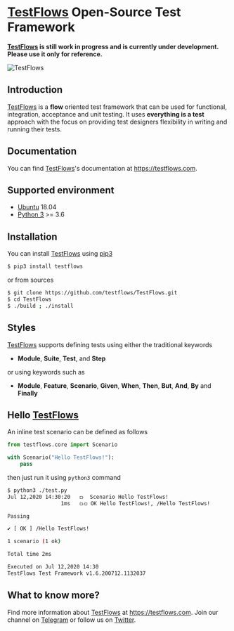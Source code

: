 # [TestFlows] Open-Source Test Framework

**[TestFlows] is still work in progress and is currently under development.
Please use it only for reference.**

![TestFlows](https://raw.githubusercontent.com/testflows/TestFlows-ArtWork/master/images/logo.png)

## Introduction

[TestFlows] is a **flow** oriented test framework that can be used for functional,
integration, acceptance and unit testing. It uses **everything is a test** approach
with the focus on providing test designers flexibility in writing and running their tests.

## Documentation

You can find [TestFlows]'s documentation at https://testflows.com.

## Supported environment

* [Ubuntu] 18.04
* [Python 3] >= 3.6

## Installation

You can install [TestFlows] using [pip3]

```bash
$ pip3 install testflows
```

or from sources

```bash
$ git clone https://github.com/testflows/TestFlows.git
$ cd TestFlows
$ ./build ; ./install
```

## Styles

[TestFlows] supports defining tests using either the traditional keywords

*  **Module**, **Suite**, **Test**, and **Step**

or using keywords such as

* **Module**, **Feature**, **Scenario**, **Given**, **When**, **Then**, **But**, **And**, **By** and **Finally**

## Hello [TestFlows]

An inline test scenario can be defined as follows

```python
from testflows.core import Scenario

with Scenario("Hello TestFlows!"):
    pass
```

then just run it using `python3` command

```bash
$ python3 ./test.py 
Jul 12,2020 14:30:20   ⟥  Scenario Hello TestFlows!
                 1ms   ⟥⟤ OK Hello TestFlows!, /Hello TestFlows!

Passing

✔ [ OK ] /Hello TestFlows!

1 scenario (1 ok)

Total time 2ms

Executed on Jul 12,2020 14:30
TestFlows Test Framework v1.6.200712.1132037
```

## What to know more?

Find more information about [TestFlows] at https://testflows.com.
Join our channel on [Telegram] or follow us on [Twitter].

[TestFlows]: https://testflows.com
[Telegram]: https://telegram.me/testflows
[Twitter]: https://twitter.com/TestFlowsTF
[TestFlows]: https://github.com/testflows/testflows
[pip3]: https://github.com/pypa/pip
[Python 3]: https://www.python.org/
[Ubuntu]: https://ubuntu.com/ 
